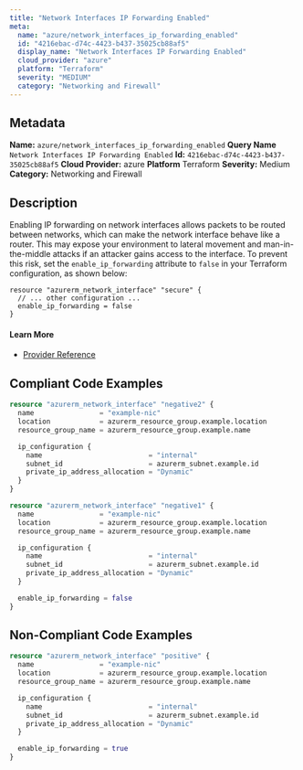 ```yaml
---
title: "Network Interfaces IP Forwarding Enabled"
meta:
  name: "azure/network_interfaces_ip_forwarding_enabled"
  id: "4216ebac-d74c-4423-b437-35025cb88af5"
  display_name: "Network Interfaces IP Forwarding Enabled"
  cloud_provider: "azure"
  platform: "Terraform"
  severity: "MEDIUM"
  category: "Networking and Firewall"
---
```

## Metadata
**Name:** `azure/network_interfaces_ip_forwarding_enabled`
**Query Name** `Network Interfaces IP Forwarding Enabled`
**Id:** `4216ebac-d74c-4423-b437-35025cb88af5`
**Cloud Provider:** azure
**Platform** Terraform
**Severity:** Medium
**Category:** Networking and Firewall
## Description
Enabling IP forwarding on network interfaces allows packets to be routed between networks, which can make the network interface behave like a router. This may expose your environment to lateral movement and man-in-the-middle attacks if an attacker gains access to the interface. To prevent this risk, set the `enable_ip_forwarding` attribute to `false` in your Terraform configuration, as shown below:

```
resource "azurerm_network_interface" "secure" {
  // ... other configuration ...
  enable_ip_forwarding = false
}
```

#### Learn More

 - [Provider Reference](https://registry.terraform.io/providers/hashicorp/azurerm/latest/docs/resources/network_interface#enable_ip_forwarding)


## Compliant Code Examples
```terraform
resource "azurerm_network_interface" "negative2" {
  name                = "example-nic"
  location            = azurerm_resource_group.example.location
  resource_group_name = azurerm_resource_group.example.name

  ip_configuration {
    name                          = "internal"
    subnet_id                     = azurerm_subnet.example.id
    private_ip_address_allocation = "Dynamic"
  }
}

```

```terraform
resource "azurerm_network_interface" "negative1" {
  name                = "example-nic"
  location            = azurerm_resource_group.example.location
  resource_group_name = azurerm_resource_group.example.name

  ip_configuration {
    name                          = "internal"
    subnet_id                     = azurerm_subnet.example.id
    private_ip_address_allocation = "Dynamic"
  }

  enable_ip_forwarding = false
}

```
## Non-Compliant Code Examples
```terraform
resource "azurerm_network_interface" "positive" {
  name                = "example-nic"
  location            = azurerm_resource_group.example.location
  resource_group_name = azurerm_resource_group.example.name

  ip_configuration {
    name                          = "internal"
    subnet_id                     = azurerm_subnet.example.id
    private_ip_address_allocation = "Dynamic"
  }

  enable_ip_forwarding = true
}

```